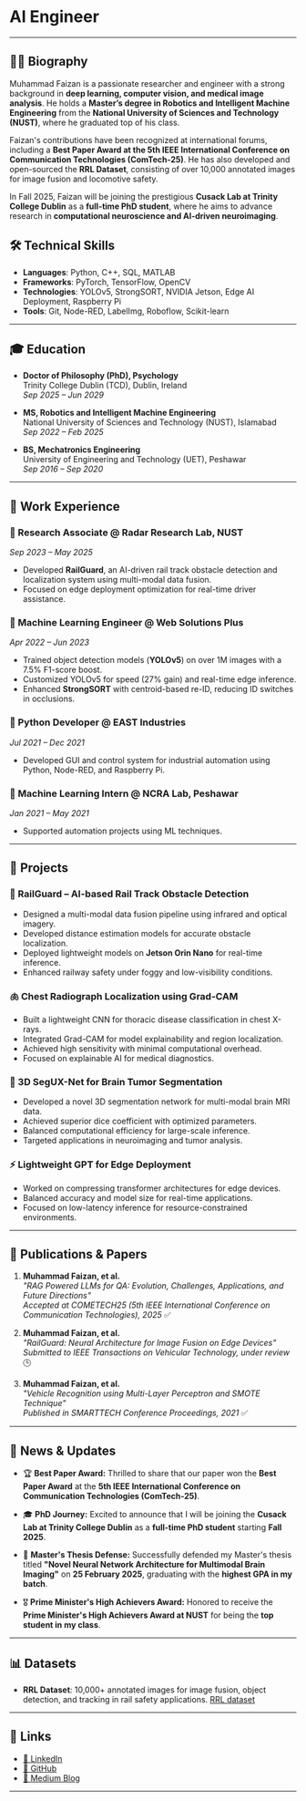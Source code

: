 
# AI Engineer 
---

## 👨‍💻 Biography

Muhammad Faizan is a passionate researcher and engineer with a strong background in **deep learning, computer vision, and medical image analysis**. He holds a **Master’s degree in Robotics and Intelligent Machine Engineering** from the **National University of Sciences and Technology (NUST)**, where he graduated top of his class.

Faizan's contributions have been recognized at international forums, including a **Best Paper Award at the 5th IEEE International Conference on Communication Technologies (ComTech-25)**. He has also developed and open-sourced the **RRL Dataset**, consisting of over 10,000 annotated images for image fusion and locomotive safety.

In Fall 2025, Faizan will be joining the prestigious **Cusack Lab at Trinity College Dublin** as a **full-time PhD student**, where he aims to advance research in **computational neuroscience and AI-driven neuroimaging**.



## 🛠️ Technical Skills
- **Languages**: Python, C++, SQL, MATLAB
- **Frameworks**: PyTorch, TensorFlow, OpenCV
- **Technologies**: YOLOv5, StrongSORT, NVIDIA Jetson, Edge AI Deployment, Raspberry Pi
- **Tools**: Git, Node-RED, LabelImg, Roboflow, Scikit-learn

---

## 🎓 Education
- **Doctor of Philosophy (PhD), Psychology**  
  Trinity College Dublin (TCD), Dublin, Ireland  
  _Sep 2025 – Jun 2029_

- **MS, Robotics and Intelligent Machine Engineering**  
  National University of Sciences and Technology (NUST), Islamabad  
  _Sep 2022 – Feb 2025_

- **BS, Mechatronics Engineering**  
  University of Engineering and Technology (UET), Peshawar  
  _Sep 2016 – Sep 2020_

---

## 💼 Work Experience

### 🏢 Research Associate @ Radar Research Lab, NUST  
_Sep 2023 – May 2025_
- Developed **RailGuard**, an AI-driven rail track obstacle detection and localization system using multi-modal data fusion.
- Focused on edge deployment optimization for real-time driver assistance.

### 🏢 Machine Learning Engineer @ Web Solutions Plus  
_Apr 2022 – Jun 2023_
- Trained object detection models (**YOLOv5**) on over 1M images with a 7.5% F1-score boost.
- Customized YOLOv5 for speed (27% gain) and real-time edge inference.
- Enhanced **StrongSORT** with centroid-based re-ID, reducing ID switches in occlusions.

### 🏢 Python Developer @ EAST Industries  
_Jul 2021 – Dec 2021_
- Developed GUI and control system for industrial automation using Python, Node-RED, and Raspberry Pi.

### 🏢 Machine Learning Intern @ NCRA Lab, Peshawar  
_Jan 2021 – May 2021_
- Supported automation projects using ML techniques.

---

## 🚀 Projects

### 🚦 RailGuard – AI-based Rail Track Obstacle Detection
- Designed a multi-modal data fusion pipeline using infrared and optical imagery.
- Developed distance estimation models for accurate obstacle localization.
- Deployed lightweight models on **Jetson Orin Nano** for real-time inference.
- Enhanced railway safety under foggy and low-visibility conditions.

### 🫁 Chest Radiograph Localization using Grad-CAM
- Built a lightweight CNN for thoracic disease classification in chest X-rays.
- Integrated Grad-CAM for model explainability and region localization.
- Achieved high sensitivity with minimal computational overhead.
- Focused on explainable AI for medical diagnostics.

### 🧠 3D SegUX-Net for Brain Tumor Segmentation
- Developed a novel 3D segmentation network for multi-modal brain MRI data.
- Achieved superior dice coefficient with optimized parameters.
- Balanced computational efficiency for large-scale inference.
- Targeted applications in neuroimaging and tumor analysis.

### ⚡ Lightweight GPT for Edge Deployment
- Worked on compressing transformer architectures for edge devices.
- Balanced accuracy and model size for real-time applications.
- Focused on low-latency inference for resource-constrained environments.

---

## 📄 Publications & Papers

1. **Muhammad Faizan, et al.**  
   *"RAG Powered LLMs for QA: Evolution, Challenges, Applications, and Future Directions"*  
   _Accepted at COMETECH25 (5th IEEE International Conference on Communication Technologies), 2025_ ✅

2. **Muhammad Faizan, et al.**  
   *"RailGuard: Neural Architecture for Image Fusion on Edge Devices"*  
   _Submitted to IEEE Transactions on Vehicular Technology, under review_ 🕒

3. **Muhammad Faizan, et al.**  
   *"Vehicle Recognition using Multi-Layer Perceptron and SMOTE Technique"*  
   _Published in SMARTTECH Conference Proceedings, 2021_ ✅

---

## 📰 News & Updates

- 🏆 **Best Paper Award:** Thrilled to share that our paper won the **Best Paper Award** at the **5th IEEE International Conference on Communication Technologies (ComTech-25)**.

- 🎓 **PhD Journey:** Excited to announce that I will be joining the **Cusack Lab at Trinity College Dublin** as a **full-time PhD student** starting **Fall 2025**.

- 🧠 **Master's Thesis Defense:** Successfully defended my Master's thesis titled **"Novel Neural Network Architecture for Multimodal Brain Imaging"** on **25 February 2025**, graduating with the **highest GPA in my batch**.

- 🎖️ **Prime Minister's High Achievers Award:** Honored to receive the **Prime Minister's High Achievers Award at NUST** for being the **top student in my class**.

---

## 📊 Datasets
- **RRL Dataset**: 10,000+ annotated images for image fusion, object detection, and tracking in rail safety applications. [RRL dataset](https://figshare.com/articles/dataset/rrl_data_zip/28929923?file=54194006)

---

## 🔗 Links
- [🔗 LinkedIn](https://www.linkedin.com/in/muhammad-faizan-artificial-intelligence/)
- [🔗 GitHub](https://github.com/faizan1234567)
- [🔗 Medium Blog](https://medium.com/@engr_faizan_ml)

---

